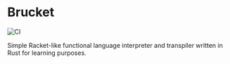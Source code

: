 # Brucket

![CI](https://github.com/pitcer/brucket/workflows/CI/badge.svg)

Simple Racket-like functional language interpreter and transpiler written in Rust for learning purposes.
